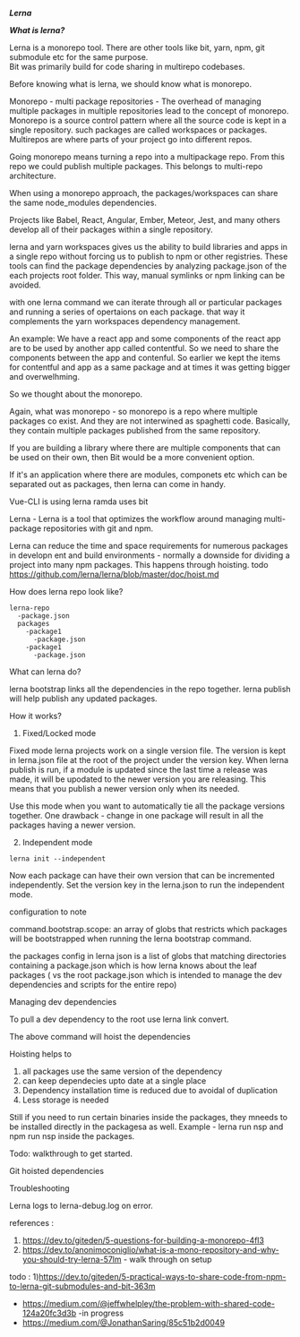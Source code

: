 ***Lerna***


***What is lerna?***

Lerna is a monorepo tool. There are other tools like bit, yarn, npm, git submodule etc for the same purpose.  
Bit was primarily build for code sharing in multirepo  codebases.

Before knowing what is lerna, we should know what is monorepo. 

Monorepo - multi package repositories - The overhead of managing multiple packages in multiple repositories lead to the concept of 
monorepo. Monorepo is a source control pattern where all the source code is kept in a single repository. such packages are called workspaces or packages. Multirepos are where parts of your project go into different repos.

Going monorepo means turning a repo into a multipackage repo. From this repo we could publish multiple 
packages. This belongs to multi-repo architecture.

When using a monorepo approach, the packages/workspaces can share the same node_modules dependencies. 

Projects like Babel, React, Angular, Ember, Meteor, Jest, and many others develop all of their packages within a single repository.

lerna and yarn workspaces gives us the ability to build libraries and apps in a single repo without forcing
us to publish to npm or other registries. These tools can find the package dependencies by analyzing 
package.json of the each projects root folder. This way, manual symlinks or npm linking can be avoided.

with one lerna command we can iterate through all or particular packages and running a series of opertaions on each package. that way it complements the yarn workspaces dependency management.

An example: We have a react app and some components of the react app are to be used by another app 
called contentful. So we need to share the components between the app and contenful. So earlier we 
kept the items for contentful and app as a same package and at times it was getting bigger and overwelhming.

So we thought about the monorepo.

Again, what was monorepo - so monorepo is a repo where multiple packages co exist. And they are not 
interwined as spaghetti code.
Basically, they contain multiple packages published from the same repository.

If you are building a library where there are multiple components that can be used on their own, then 
Bit would be a more convenient option.

If it's an application where there are modules, componets etc which can be separated out as packages, 
then lerna can come in handy.

Vue-CLI is using lerna 
ramda  uses bit


Lerna - Lerna is a tool that optimizes the workflow around managing multi-package repositories with git and npm.

Lerna can reduce the time and space requirements for numerous packages in developn ent and build environments - normally
a downside for dividing a project into many npm packages. This happens through hoisting. todo https://github.com/lerna/lerna/blob/master/doc/hoist.md

How does lerna repo look like?

```
lerna-repo
  -package.json
  packages
    -package1
      -package.json
    -package1
      -package.json
```

What can lerna do?

lerna bootstrap links all the dependencies in the repo together.
lerna publish will help publish any updated packages.

How it works?

1. Fixed/Locked mode

Fixed mode lerna projects work on a single version file. The version is kept in lerna.json file at the root of the 
project under the version key. When lerna publish is run, if a module is updated since the last time a release was made, it will be upodated to the newer version you are releasing. This means that you publish a newer version only when its 
needed.

Use this mode when you want to automatically tie all the package versions together. One drawback - change in one package
will result in all the packages having a newer version.


2. Independent mode

`lerna init --independent`

Now each package can have their own version that can be incremented independently. Set the version key in the lerna.json to run the independent mode.

configuration to note

command.bootstrap.scope: an array of globs that restricts which packages will be bootstrapped when running the lerna bootstrap command.

the packages config in lerna json is a list of globs that matching directories containing a package.json which is how
lerna knows about the leaf packages ( vs the root package.json which is intended to manage the dev dependencies and scripts for the entire repo)

Managing dev dependencies

To pull a dev dependency to the root use lerna link convert.

The above command will hoist the dependencies

Hoisting helps to 
1. all packages use the same version of the dependency
2. can keep dependecies upto date at a single place
3. Dependency installation time is reduced due to avoidal of duplication
4. Less storage is needed

Still if you need to run certain binaries inside the packages, they mneeds to be installed directly in the packagesa
as well. Example - lerna run nsp and npm run nsp inside the packages.

Todo:
walkthrough to get started.

Git hoisted dependencies


Troubleshooting

Lerna logs to lerna-debug.log on error.


references :
1. https://dev.to/giteden/5-questions-for-building-a-monorepo-4fl3
2. https://dev.to/anonimoconiglio/what-is-a-mono-repository-and-why-you-should-try-lerna-57lm - walk through on setup


todo :
1)https://dev.to/giteden/5-practical-ways-to-share-code-from-npm-to-lerna-git-submodules-and-bit-363m
 - https://medium.com/@jeffwhelpley/the-problem-with-shared-code-124a20fc3d3b -in progress
 - https://medium.com/@JonathanSaring/85c51b2d0049


